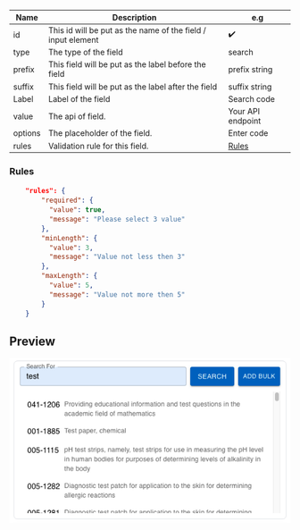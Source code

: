 | **Name** | **Description**                                              | **e.g**           |
| -------- | ------------------------------------------------------------ | ----------------- |
| id       | This id will be put as the name of the field / input element | ✔️                |
| type     | The type of the field                                        | search            |
| prefix   | This field will be put as the label before the field         | prefix string     |
| suffix   | This field will be put as the label after the field          | suffix string     |
| Label    | Label of the field                                           | Search code       |
| value    | The api of field.                                            | Your API endpoint |
| options  | The placeholder of the field.                                | Enter code        |
| rules    | Validation rule for this field.                              | [Rules](#rules)   |

### Rules

```json
    "rules": {
        "required": {
          "value": true,
          "message": "Please select 3 value"
        },
        "minLength": {
          "value": 3,
          "message": "Value not less then 3"
        },
        "maxLength": {
          "value": 5,
          "message": "Value not more then 5"
        }
    }
```

## Preview

![Search](../static/img/Previews/search.png)
